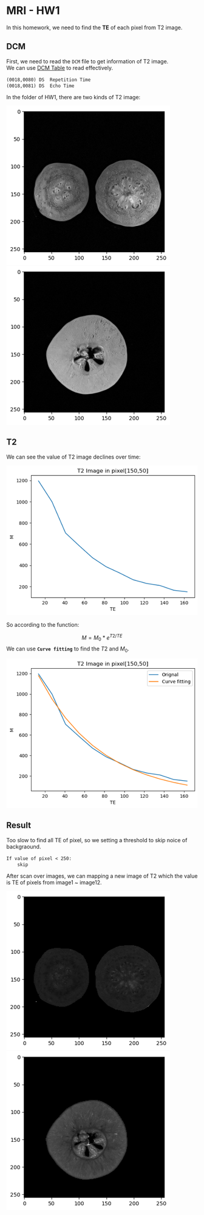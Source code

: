 # MRI - HW1

In this homework, we need to find the **TE** of each pixel from T2 image.

## DCM

First, we need to read the `DCM` file to get information of T2 image.  
We can use [DCM Table](https://www.dicomlibrary.com/dicom/dicom-tags/) to read effectively.

    (0018,0080)	DS	Repetition Time	
    (0018,0081)	DS	Echo Time

In the folder of HW1, there are two kinds of T2 image:

![Image A](images/T2A.png)
![Image B](images/T2B.png)

## T2

We can see the value of T2 image declines over time:

![T2 in pixel[150, 50]](images/T2.150.50.png)

So according to the function:

$$
M=M_0*e^{T2/TE}
$$
We can use **`Curve fitting`** to find the $T2$ and $M_0$.

![Curve fitting](images/curve.png)

## Result

Too slow to find all TE of pixel, so we setting a threshold to skip noice of backgraound.

    If value of pixel < 250:
        skip

After scan over images, we can mapping a new image of T2 which the value is TE of pixels from image1 ~ image12.

![Mapping A](images/T2A_Mapping.png)
![Mapping B](images/T2B_Mapping.png)
